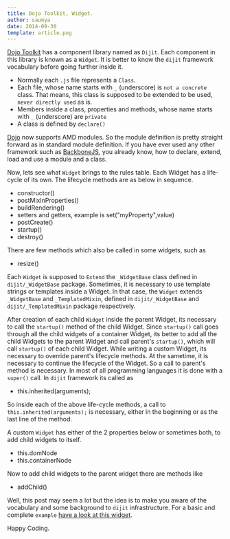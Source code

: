 ```yaml
---
title: Dojo Toolkit, Widget.
author: saumya
date: 2014-09-30
template: article.pug
---
```


[Dojo Toolkit][1] has a component library named as `Dijit`. Each component in this library is known as a `Widget`. It is better to know the `dijit` framework vocabulary before going further inside it. 

- Normally each `.js` file represents a `Class`.
- Each file, whose name starts with `_` (underscore) is `not a concrete` class. That means, this class is supposed to be extended to be used, `never directly used` as is.
- Members inside a class, properties and methods, whose name starts with `_` (underscore) are `private`
- A class is defined by `declare()` 

[Dojo][1] now supports AMD modules. So the module definition is pretty straight forward as in standard module definition. If you have ever used any other framework such as [BackboneJS][2], you already know, how to declare, extend, load and use a module and a class. 

Now, lets see what `Widget` brings to the rules table. Each Widget has a life-cycle of its own. The lifecycle methods are as below in sequence.

- constructor()
- postMixInProperties()
- buildRendering()
- setters and getters, example is set("myProperty",value)
- postCreate()
- startup()
- destroy()

There are few methods which also be called in some widgets, such as
- resize()

Each `Widget` is supposed to `Extend` the `_WidgetBase` class defined in `dijit/_WidgetBase` package. Sometimes, it is necessary to use template strings or templates inside a  Widget. In that case, the `Widget` extends `_WidgetBase` and `_TemplatedMixin`, defined in `dijit/_WidgetBase` and `dijit/_TemplatedMixin` package respectively.

After creation of each child `Widget` inside the parent Widget, its necessary to call the `startup()` method of the child Widget. Since `startup()` call goes through all the child widgets of a container Widget, its better to add all the child Widgets to the parent Widget and call parent's `startup()`, which will call `startup()` of each child Widget.
While writing a custom Widget, its necessary to override parent's lifecycle methods. At the sametime, it is necessary to continue the lifecycle of the Widget. So a call to parent's method is necessary. In most of all programming languages it is done with a `super()` call. In `dijit` framework its called as

- this.inherited(arguments);

So inside each of the above life-cycle methods, a call to `this.inherited(arguments);` is necessary, either in the beginning or as the last line of the method.

A custom `Widget` has either of the 2 properties below or sometimes both, to add child widgets to  itself.
- this.domNode
- this.containerNode

Now to add child widgets to the parent widget there are methods like
- addChild()


Well, this post may seem a lot but the idea is to make you aware of the vocabulary and some background to `dijit` infrastructure. For a basic and complete `example` [have a look at this widget][3].




Happy Coding.












[1]: http://dojotoolkit.org/
[2]: http://backbonejs.org/
[3]: https://github.com/saumya/dojo101/blob/master/dojo-release-1.10.0-src/myWidgets/rayWidget3.js


